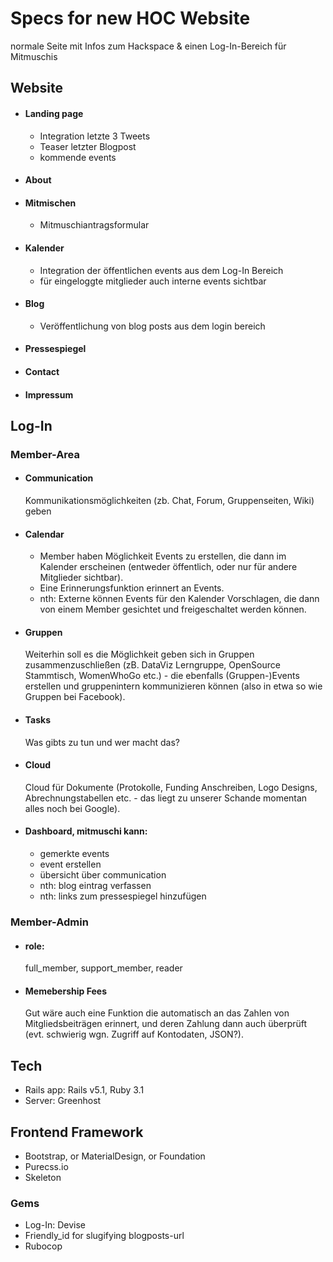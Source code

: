 # Specs for new HOC Website
normale Seite mit Infos zum Hackspace &
einen Log-In-Bereich für Mitmuschis

## Website
- #### Landing page
  - Integration letzte 3 Tweets
  - Teaser letzter Blogpost
  - kommende events
- #### About
- #### Mitmischen
    - Mitmuschiantragsformular
- #### Kalender
  - Integration der öffentlichen events aus dem Log-In Bereich
  - für eingeloggte mitglieder auch interne events sichtbar
- #### Blog
  - Veröffentlichung von blog posts aus dem login bereich
- #### Pressespiegel
- #### Contact
- #### Impressum

## Log-In
### Member-Area
- #### Communication
  Kommunikationsmöglichkeiten (zb. Chat, Forum, Gruppenseiten, Wiki) geben
- #### Calendar
  - Member haben Möglichkeit Events zu erstellen, die dann im Kalender erscheinen
(entweder öffentlich, oder nur für andere Mitglieder sichtbar).
  - Eine Erinnerungsfunktion erinnert an Events.
  - nth: Externe können Events für den
Kalender Vorschlagen, die dann von einem Member gesichtet und
freigeschaltet werden können.
- #### Gruppen
  Weiterhin soll es die Möglichkeit geben
sich in Gruppen zusammenzuschließen (zB. DataViz Lerngruppe, OpenSource
Stammtisch, WomenWhoGo etc.) - die ebenfalls (Gruppen-)Events erstellen
und gruppenintern kommunizieren können (also in etwa so wie Gruppen bei
Facebook).
- #### Tasks
    Was gibts zu tun und wer macht das?
- #### Cloud
  Cloud für Dokumente (Protokolle, Funding Anschreiben, Logo Designs,
Abrechnungstabellen etc. - das liegt zu unserer Schande momentan alles
noch bei Google).
- #### Dashboard, mitmuschi kann:
  - gemerkte events
  - event erstellen
  - übersicht über communication
  - nth: blog eintrag verfassen
  - nth: links zum pressespiegel hinzufügen

### Member-Admin
- #### role:
    full_member, support_member, reader
- #### Memebership Fees
  Gut wäre auch eine Funktion die automatisch an das Zahlen von
Mitgliedsbeiträgen erinnert, und deren Zahlung dann auch überprüft (evt.
schwierig wgn. Zugriff auf Kontodaten, JSON?).

## Tech
- Rails app: Rails v5.1, Ruby 3.1
- Server: Greenhost

## Frontend Framework
- Bootstrap, or MaterialDesign, or Foundation
- Purecss.io
- Skeleton

### Gems
- Log-In: Devise
- Friendly_id for slugifying blogposts-url
- Rubocop
